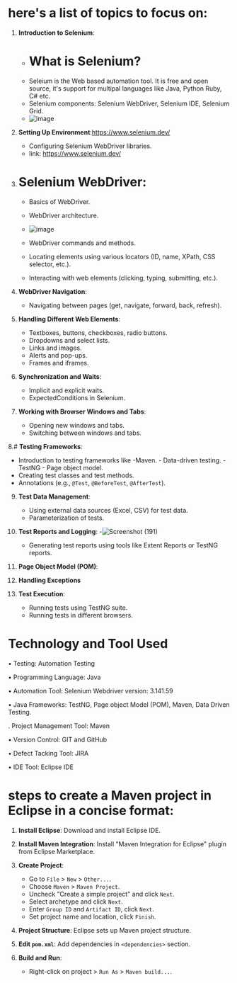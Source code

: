 # here's a list of topics to focus on:

1. **Introduction to Selenium**:
   - # What is Selenium?
   - Seleium is the Web based automation tool. It is free and open source, it's support for multipal languages like Java, Python Ruby, C# etc.
   - Selenium components: Selenium WebDriver, Selenium IDE, Selenium Grid.
   -  ![image](https://github.com/ajaygujjar424/Automation-Frame-works/assets/127547339/c2de4935-5fd1-41b7-a3b8-2aff40fd390c)


2. **Setting Up Environment**:https://www.selenium.dev/
   - Configuring Selenium WebDriver libraries.
   - link: https://www.selenium.dev/

3. # **Selenium WebDriver**:
   - Basics of WebDriver.
   - WebDriver architecture.
   - ![image](https://github.com/ajaygujjar424/Automation-Frame-works/assets/127547339/f3784e8a-3c1a-4716-93a5-3fc36883fe94)

   - WebDriver commands and methods.
   - Locating elements using various locators (ID, name, XPath, CSS selector, etc.).
   - Interacting with web elements (clicking, typing, submitting, etc.).

4. **WebDriver Navigation**:
   - Navigating between pages (get, navigate, forward, back, refresh).

5. **Handling Different Web Elements**:
   - Textboxes, buttons, checkboxes, radio buttons.
   - Dropdowns and select lists.
   - Links and images.
   - Alerts and pop-ups.
   - Frames and iframes.

6. **Synchronization and Waits**:
   - Implicit and explicit waits.
   - ExpectedConditions in Selenium.

7. **Working with Browser Windows and Tabs**:
   - Opening new windows and tabs.
   - Switching between windows and tabs.

8.#  **Testing Frameworks**:
   - Introduction to testing frameworks like
    -Maven.
    - Data-driven testing.
    - TestNG
    - Page object model.
   - Creating test classes and test methods.
   - Annotations (e.g., `@Test`, `@BeforeTest`, `@AfterTest`).

9. **Test Data Management**:
   - Using external data sources (Excel, CSV) for test data.
   - Parameterization of tests.

10. **Test Reports and Logging**:
    -![Screenshot (191)](https://github.com/ajaygujjar424/Automation-Frame-works/assets/127547339/221358ca-4327-49bf-a871-2385c5d47681)

    - Generating test reports using tools like Extent Reports or TestNG reports.

11. **Page Object Model (POM)**:

12. **Handling Exceptions**

13. **Test Execution**:
    - Running tests using TestNG suite.
    - Running tests in different browsers.


   

# Technology and Tool Used

• Testing: Automation Testing

•	Programming Language: Java

•	Automation Tool: Selenium Webdriver version: 3.141.59

•	Java Frameworks: TestNG, Page object Model (POM), Maven, Data Driven Testing.

. Project Management Tool: Maven

•	Version Control: GIT and GitHub

•	Defect Tacking Tool: JIRA

•	IDE Tool: Eclipse IDE


# steps to create a Maven project in Eclipse in a concise format:

1. **Install Eclipse**: Download and install Eclipse IDE.

2. **Install Maven Integration**: Install "Maven Integration for Eclipse" plugin from Eclipse Marketplace.

3. **Create Project**:
   - Go to `File` > `New` > `Other...`.
   - Choose `Maven` > `Maven Project`.
   - Uncheck "Create a simple project" and click `Next`.
   - Select archetype and click `Next`.
   - Enter `Group ID` and `Artifact ID`, click `Next`.
   - Set project name and location, click `Finish`.

4. **Project Structure**: Eclipse sets up Maven project structure.

5. **Edit `pom.xml`**: Add dependencies in `<dependencies>` section.

6. **Build and Run**:
   - Right-click on project > `Run As` > `Maven build...`.

